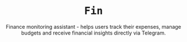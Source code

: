 <h1 align="center">
    <samp>Fin</samp>
</h1>

<p align="center">
    Finance monitoring assistant - helps users track their expenses, manage budgets and receive financial insights directly via Telegram.
</p>
